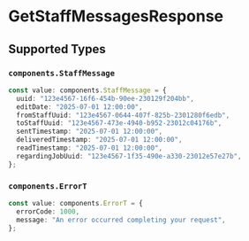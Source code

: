 # GetStaffMessagesResponse


## Supported Types

### `components.StaffMessage`

```typescript
const value: components.StaffMessage = {
  uuid: "123e4567-16f6-454b-90ee-230129f204bb",
  editDate: "2025-07-01 12:00:00",
  fromStaffUuid: "123e4567-0644-407f-825b-2301280f6edb",
  toStaffUuid: "123e4567-473e-4940-b952-23012c04176b",
  sentTimestamp: "2025-07-01 12:00:00",
  deliveredTimestamp: "2025-07-01 12:00:00",
  readTimestamp: "2025-07-01 12:00:00",
  regardingJobUuid: "123e4567-1f35-490e-a330-23012e57e27b",
};
```

### `components.ErrorT`

```typescript
const value: components.ErrorT = {
  errorCode: 1000,
  message: "An error occurred completing your request",
};
```

